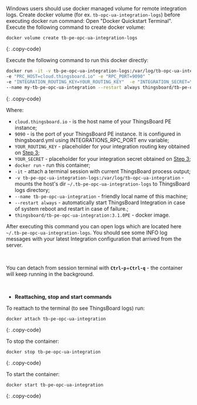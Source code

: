 Windows users should use docker managed volume for remote integration logs. 
Create docker volume (for ex. `tb-opc-ua-integration-logs`) before executing docker run command:
Open "Docker Quickstart Terminal". Execute the following command to create docker volume:

``` 
docker volume create tb-pe-opc-ua-integration-logs
```
{: .copy-code}

Execute the following command to run this docker directly:

```bash
docker run -it -v tb-pe-opc-ua-integration-logs:/var/log/tb-opc-ua-integration `
-e "PRC_HOST=cloud.thingsboard.io" -e "RPC_PORT=9090" `
-e "INTEGRATION_ROUTING_KEY=YOUR_ROUTING_KEY"  -e "INTEGRATION_SECRET=YOUR_SECRET" `
--name my-tb-pe-opc-ua-integration --restart always thingsboard/tb-pe-opc-ua-integration:3.1PE
```
{: .copy-code}

Where: 
    
- `cloud.thingsboard.io` - is the host name of your ThingsBoard PE instance;
- `9090` - is the port of your ThingsBoard PE instance. It is configured in thingsboard.yml using INTEGRATIONS_RPC_PORT env variable;    
- `YOUR_ROUTING_KEY` - placeholder for your integration routing key obtained on [Step 3](/docs/user-guide/integrations/remote-integrations/#step-3-save-remote-integration-credentials);
- `YOUR_SECRET` - placeholder for your integration secret obtained on [Step 3](/docs/user-guide/integrations/remote-integrations/#step-3-save-remote-integration-credentials);
- `docker run`              - run this container;
- `-it`                     - attach a terminal session with current ThingsBoard process output;
- `-v tb-pe-opc-ua-integration-logs:/var/log/tb-opc-ua-integration`   - mounts the host's dir `~/.tb-pe-opc-ua-integration-logs` to ThingsBoard logs directory;
- `--name tb-pe-opc-ua-integration`             - friendly local name of this machine;
- `--restart always`        - automatically start ThingsBoard Integration in case of system reboot and restart in case of failure.;
- `thingsboard/tb-pe-opc-ua-integration:3.1.0PE`          - docker image.

After executing this command you can open logs which are located here `~/.tb-pe-opc-ua-integration-logs`. 
You should see some INFO log messages with your latest Integration configuration that arrived from the server.

<br/>

You can detach from session terminal with **`Ctrl-p`**+**`Ctrl-q`** - the container will keep running in the background.

<br/>

- **Reattaching, stop and start commands**

To reattach to the terminal (to see ThingsBoard logs) run:

```
docker attach tb-pe-opc-ua-integration
```
{: .copy-code}

To stop the container:

```
docker stop tb-pe-opc-ua-integration
```
{: .copy-code}

To start the container:

```
docker start tb-pe-opc-ua-integration
```
{: .copy-code}


